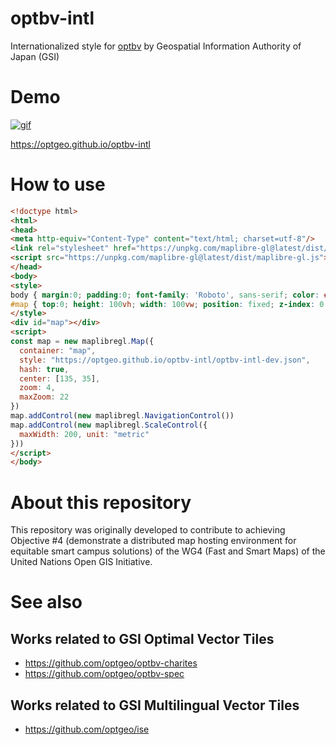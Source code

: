 # optbv-intl
Internationalized style for [optbv](https://github.com/gsi-cyberjapan/optimal_bvmap) by Geospatial Information Authority of Japan (GSI)

# Demo
[![gif](https://user-images.githubusercontent.com/18297/192099806-bc10d2cf-5b7a-4c2b-95ae-f6212f69b058.gif)](https://optgeo.github.io/optbv-intl)

https://optgeo.github.io/optbv-intl

# How to use
```html
<!doctype html>
<html>
<head>
<meta http-equiv="Content-Type" content="text/html; charset=utf-8"/>
<link rel="stylesheet" href="https://unpkg.com/maplibre-gl@latest/dist/maplibre-gl.css"/>
<script src="https://unpkg.com/maplibre-gl@latest/dist/maplibre-gl.js"></script>
</head>
<body>
<style>
body { margin:0; padding:0; font-family: 'Roboto', sans-serif; color: #333333}
#map { top:0; height: 100vh; width: 100vw; position: fixed; z-index: 0; }
</style>
<div id="map"></div>
<script>
const map = new maplibregl.Map({
  container: "map",
  style: "https://optgeo.github.io/optbv-intl/optbv-intl-dev.json",
  hash: true, 
  center: [135, 35],
  zoom: 4,
  maxZoom: 22
})
map.addControl(new maplibregl.NavigationControl())
map.addControl(new maplibregl.ScaleControl({
  maxWidth: 200, unit: "metric"
}))
</script>
</body>
```

# About this repository
This repository was originally developed to contribute to achieving Objective #4 (demonstrate a distributed map hosting environment for equitable smart campus solutions) of the WG4 (Fast and Smart Maps) of the United Nations Open GIS Initiative.

# See also
## Works related to GSI Optimal Vector Tiles
- https://github.com/optgeo/optbv-charites
- https://github.com/optgeo/optbv-spec

## Works related to GSI Multilingual Vector Tiles
- https://github.com/optgeo/ise

